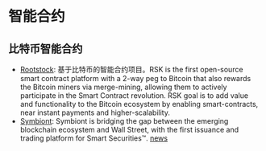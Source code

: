 智能合约
===

## 比特币智能合约
* [Rootstock](http://www.rootstock.io/): 基于比特币的智能合约项目。RSK is the first open-source smart contract platform with a 2-way peg to Bitcoin that also rewards the Bitcoin miners via merge-mining, allowing them to actively participate in the Smart Contract revolution. RSK goal is to add value and functionality to the Bitcoin ecosystem by enabling smart-contracts, near instant payments and higher-scalability.
* [Symbiont](http://symbiont.io/): Symbiont is bridging the gap between the emerging blockchain ecosystem and Wall Street, with the first issuance and trading platform for Smart Securities™. [news](http://www.8btc.com/symbiont-raises-7m)
